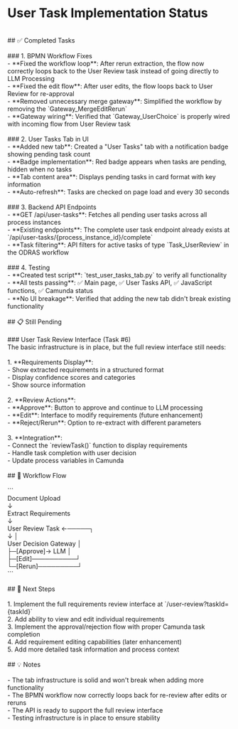 # User Task Implementation Status<br>
<br>
## ✅ Completed Tasks<br>
<br>
### 1. BPMN Workflow Fixes<br>
- **Fixed the workflow loop**: After rerun extraction, the flow now correctly loops back to the User Review task instead of going directly to LLM Processing<br>
- **Fixed the edit flow**: After user edits, the flow loops back to User Review for re-approval<br>
- **Removed unnecessary merge gateway**: Simplified the workflow by removing the `Gateway_MergeEditRerun`<br>
- **Gateway wiring**: Verified that `Gateway_UserChoice` is properly wired with incoming flow from User Review task<br>
<br>
### 2. User Tasks Tab in UI<br>
- **Added new tab**: Created a "User Tasks" tab with a notification badge showing pending task count<br>
- **Badge implementation**: Red badge appears when tasks are pending, hidden when no tasks<br>
- **Tab content area**: Displays pending tasks in card format with key information<br>
- **Auto-refresh**: Tasks are checked on page load and every 30 seconds<br>
<br>
### 3. Backend API Endpoints<br>
- **GET /api/user-tasks**: Fetches all pending user tasks across all process instances<br>
- **Existing endpoints**: The complete user task endpoint already exists at `/api/user-tasks/{process_instance_id}/complete`<br>
- **Task filtering**: API filters for active tasks of type `Task_UserReview` in the ODRAS workflow<br>
<br>
### 4. Testing<br>
- **Created test script**: `test_user_tasks_tab.py` to verify all functionality<br>
- **All tests passing**: ✅ Main page, ✅ User Tasks API, ✅ JavaScript functions, ✅ Camunda status<br>
- **No UI breakage**: Verified that adding the new tab didn't break existing functionality<br>
<br>
## 📋 Still Pending<br>
<br>
### User Task Review Interface (Task #6)<br>
The basic infrastructure is in place, but the full review interface still needs:<br>
<br>
1. **Requirements Display**:<br>
   - Show extracted requirements in a structured format<br>
   - Display confidence scores and categories<br>
   - Show source information<br>
<br>
2. **Review Actions**:<br>
   - **Approve**: Button to approve and continue to LLM processing<br>
   - **Edit**: Interface to modify requirements (future enhancement)<br>
   - **Reject/Rerun**: Option to re-extract with different parameters<br>
<br>
3. **Integration**:<br>
   - Connect the `reviewTask()` function to display requirements<br>
   - Handle task completion with user decision<br>
   - Update process variables in Camunda<br>
<br>
## 🔄 Workflow Flow<br>
<br>
```<br>
Document Upload<br>
    ↓<br>
Extract Requirements<br>
    ↓<br>
User Review Task ←─────┐<br>
    ↓                  │<br>
User Decision Gateway  │<br>
    ├─[Approve]→ LLM   │<br>
    ├─[Edit]──────────┘<br>
    └─[Rerun]─────────┘<br>
```<br>
<br>
## 🚀 Next Steps<br>
<br>
1. Implement the full requirements review interface at `/user-review?taskId={taskId}`<br>
2. Add ability to view and edit individual requirements<br>
3. Implement the approval/rejection flow with proper Camunda task completion<br>
4. Add requirement editing capabilities (later enhancement)<br>
5. Add more detailed task information and process context<br>
<br>
## 💡 Notes<br>
<br>
- The tab infrastructure is solid and won't break when adding more functionality<br>
- The BPMN workflow now correctly loops back for re-review after edits or reruns<br>
- The API is ready to support the full review interface<br>
- Testing infrastructure is in place to ensure stability<br>

